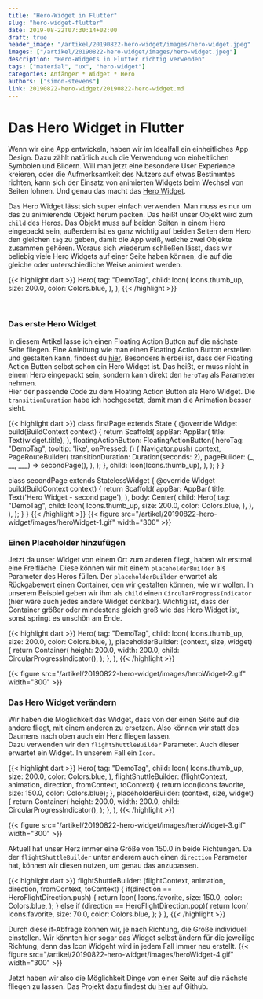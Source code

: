 ```yaml
---
title: "Hero-Widget in Flutter"
slug: "hero-widget-flutter" 
date: 2019-08-22T07:30:14+02:00
draft: true
header_image: "/artikel/20190822-hero-widget/images/hero-widget.jpeg"
images: ["/artikel/20190822-hero-widget/images/hero-widget.jpeg"]
description: "Hero-Widgets in Flutter richtig verwenden"
tags: ["material", "ux", "hero-widget"]
categories: Anfänger * Widget * Hero
authors: ["simon-stevens"]
link: 20190822-hero-widget/20190822-hero-widget.md
---
```


# Das Hero Widget in Flutter

Wenn wir eine App entwickeln, haben wir im Idealfall ein einheitliches App Design. Dazu zählt natürlich auch die Verwendung von einheitlichen Symbolen und Bildern. Will man jetzt eine besondere User Experience kreieren, oder die Aufmerksamkeit des Nutzers auf etwas Bestimmtes richten, kann sich der Einsatz von animierten Widgets beim Wechsel von Seiten lohnen. Und genau das macht das <a href="https://api.flutter.dev/flutter/widgets/Hero-class.html" target="_blank" rel="noopener">Hero Widget</a>.

Das Hero Widget lässt sich super einfach verwenden. Man muss es nur um das zu animierende Objekt herum packen. Das heißt unser Objekt wird zum `child` des Heros. Das Objekt muss auf beiden Seiten in einem Hero eingepackt sein, außerdem ist es ganz wichtig auf beiden Seiten dem Hero den gleichen `tag` zu geben, damit die App weiß, welche zwei Objekte zusammen gehören. Woraus sich wiederum schließen lässt, dass wir beliebig viele Hero Widgets auf einer Seite haben können, die auf die gleiche oder unterschiedliche Weise animiert werden.

{{< highlight dart >}}
Hero(
  tag: "DemoTag",
  child: Icon(
    Icons.thumb_up,
    size: 200.0,
    color: Colors.blue,
  ),
),
{{< /highlight >}}

<br>

### Das erste Hero Widget 

In diesem Artikel lasse ich einen Floating Action Button auf die nächste Seite fliegen. Eine Anleitung wie man einen Floating Action Button erstellen und gestalten kann, findest du <a href="https://flutter.de/artikel/floating-action-button-flutter.html" target="_blank" rel="noopener">hier</a>. Besonders hierbei ist, dass der Floating Action Button selbst schon ein Hero Widget ist. Das heißt, er muss nicht in einem Hero eingepackt sein, sondern kann direkt den `heroTag` als Parameter nehmen.<br>
Hier der passende Code zu dem Floating Action Button als Hero Widget. Die `transitionDuration` habe ich hochgesetzt, damit man die Animation besser sieht. 

{{< highlight dart >}}
class firstPage extends State<MyHomePage> {
  @override
  Widget build(BuildContext context) {
    return Scaffold(
      appBar: AppBar(
        title: Text(widget.title),
      ),
      floatingActionButton: FloatingActionButton(
          heroTag: "DemoTag",
          tooltip: 'like',
          onPressed: () {
            Navigator.push(
              context,
              PageRouteBuilder(
                transitionDuration: Duration(seconds: 2),
                pageBuilder: (_, __, ___) => secondPage(),
              ),
            );
          },
          child: Icon(Icons.thumb_up),
        ),
      );
    }
  }

class secondPage extends StatelessWidget {
  @override
  Widget build(BuildContext context) {
    return Scaffold(
      appBar: AppBar(
        title: Text('Hero Widget - second page'),
      ),
      body: Center(
        child: Hero(
          tag: "DemoTag",
          child: Icon(
            Icons.thumb_up,
            size: 200.0,
            color: Colors.blue,
          ),
        ),
      ),
    );
  }
}
{{< /highlight >}}
{{< figure src="/artikel/20190822-hero-widget/images/heroWidget-1.gif" width="300" >}}

### Einen Placeholder hinzufügen

Jetzt da unser Widget von einem Ort zum anderen fliegt, haben wir erstmal eine Freifläche. Diese können wir mit einem `placeholderBuilder` als Parameter des Heros füllen. Der `placeholderBuilder` erwartet als Rückgabewert einen Container, den wir gestalten können, wie wir wollen. In unserem Beispiel geben wir ihm als `child` einen `CircularProgressIndicator` (hier wäre auch jedes andere Widget denkbar). Wichtig ist, dass der Container größer oder mindestens gleich groß wie das Hero Widget ist, sonst springt es unschön am Ende.

{{< highlight dart >}}
Hero(
  tag: "DemoTag",
  child: Icon(
    Icons.thumb_up,
    size: 200.0,
    color: Colors.blue,
  ),
  placeholderBuilder: (context, size, widget) {
    return Container(
      height: 200.0,
      width: 200.0,
      child: CircularProgressIndicator(),
    );
  },
), 
{{< /highlight >}}

{{< figure src="/artikel/20190822-hero-widget/images/heroWidget-2.gif" width="300" >}}

### Das Hero Widget verändern

Wir haben die Möglichkeit das Widget, dass von der einen Seite auf die andere fliegt, mit einem anderen zu ersetzen. Also können wir statt des Daumens nach oben auch ein Herz fliegen lassen.<br>
Dazu verwenden wir den `flightShuttleBuilder` Parameter. Auch dieser erwartet ein Widget. In unserem Fall ein `Icon`.

{{< highlight dart >}}
Hero(
  tag: "DemoTag",
  child: Icon(
    Icons.thumb_up,
    size: 200.0,
    color: Colors.blue,
  ),
  flightShuttleBuilder: (flightContext, animation, direction,
    fromContext, toContext) {
      return Icon(Icons.favorite, size: 150.0, color: Colors.blue);
    },
  placeholderBuilder: (context, size, widget) {
    return Container(
      height: 200.0,
      width: 200.0,
      child: CircularProgressIndicator(),
    );
  },
),
{{< /highlight >}}

{{< figure src="/artikel/20190822-hero-widget/images/heroWidget-3.gif" width="300" >}}

Aktuell hat unser Herz immer eine Größe von 150.0 in beide Richtungen.
Da der `flightShuttleBuilder` unter anderem auch einen `direction` Parameter hat, können wir diesen nutzen, um genau das anzupassen.

{{< highlight dart >}}
flightShuttleBuilder: (flightContext, animation, direction,
  fromContext, toContext) {
    if(direction == HeroFlightDirection.push) {
    return Icon(
      Icons.favorite,
      size: 150.0,
      color: Colors.blue,
    );
  } else if (direction == HeroFlightDirection.pop){
    return Icon(
      Icons.favorite,
      size: 70.0,
      color: Colors.blue,
    );
  }
},
{{< /highlight >}}

Durch diese if-Abfrage können wir, je nach Richtung, die Größe individuell einstellen. Wir könnten hier sogar das Widget selbst ändern für die jeweilige Richtung, denn das Icon Widgeht wird in jedem Fall immer neu erstellt.
{{< figure src="/artikel/20190822-hero-widget/images/heroWidget-4.gif" width="300" >}}

Jetzt haben wir also die Möglichkeit Dinge von einer Seite auf die nächste fliegen zu lassen.
Das Projekt dazu findest du <a href="https://github.com/coodoo-io/flutter-hero" target="_blank" rel="noopener">hier</a> auf Github.



  

 